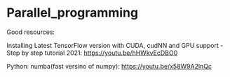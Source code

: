 # Parallel_programming

Good resources:


Installing Latest TensorFlow version with CUDA, cudNN and GPU support - Step by step tutorial 2021: https://youtu.be/hHWkvEcDBO0


Python:
	numba(fast versino of numpy): https://youtu.be/x58W9A2lnQc